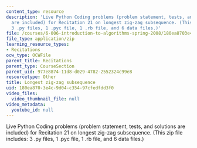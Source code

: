 ```yaml
---
content_type: resource
description: 'Live Python Coding problems (problem statement, tests, and solutions
  are included) for Recitation 21 on longest zig-zag subsequence. (This zip file includes:
  3 .py files, 1 .pyc file, 1 .rb file, and 6 data files.)'
file: /courses/6-006-introduction-to-algorithms-spring-2008/180ea8703e4c9d04c35497cfedfdd3f0_r21_sequence.zip
file_type: application/zip
learning_resource_types:
- Recitations
ocw_type: OCWFile
parent_title: Recitations
parent_type: CourseSection
parent_uid: 977e8874-11d8-d029-4782-2552324c99e8
resourcetype: Other
title: Longest zig-zag subsequence
uid: 180ea870-3e4c-9d04-c354-97cfedfdd3f0
video_files:
  video_thumbnail_file: null
video_metadata:
  youtube_id: null
---
```

Live Python Coding problems (problem statement, tests, and solutions are included) for Recitation 21 on longest zig-zag subsequence. (This zip file includes: 3 .py files, 1 .pyc file, 1 .rb file, and 6 data files.)

